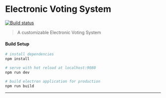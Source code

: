 # Electronic Voting System

[![Build status](https://ci.appveyor.com/api/projects/status/sfppj9fqqoamg8ta?svg=true)](https://ci.appveyor.com/project/tomy8910/evs)

> A customizable Electronic Voting System

#### Build Setup

```bash
# install dependencies
npm install

# serve with hot reload at localhost:9080
npm run dev

# build electron application for production
npm run build
```

---
